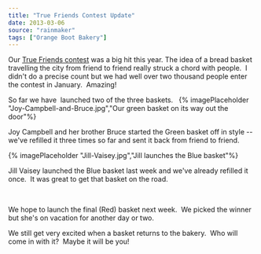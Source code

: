 ```yaml
---
title: "True Friends Contest Update"
date: 2013-03-06
source: "rainmaker"
tags: ["Orange Boot Bakery"]
---
```


Our [True Friends contest](_site/blog/true-friends-contest2/) was a big hit this year. The idea of a bread basket travelling the city from friend to friend really struck a chord with people.  I didn't do a precise count but we had well over two thousand people enter the contest in January.  Amazing!

So far we have  launched two of the three baskets.
 
{% imagePlaceholder "Joy-Campbell-and-Bruce.jpg","Our green basket on its way out the door"%}

Joy Campbell and her brother Bruce started the Green basket off in style -- we've refilled it three times so far and sent it back from friend to friend.

{% imagePlaceholder "Jill-Vaisey.jpg","Jill launches the Blue basket"%} 

Jill Vaisey launched the Blue basket last week and we've already refilled it once.  It was great to get that basket on the road.

 

We hope to launch the final (Red) basket next week.  We picked the winner but she's on vacation for another day or two.

We still get very excited when a basket returns to the bakery.  Who will come in with it?  Maybe it will be you!
